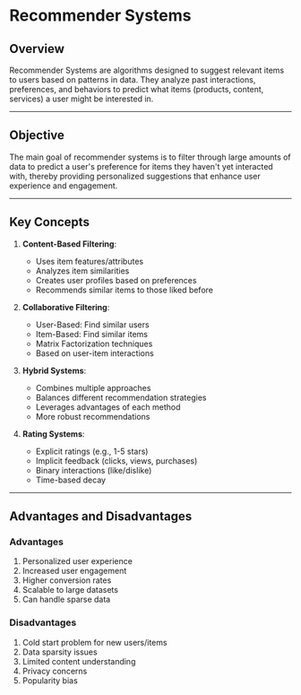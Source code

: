# Recommender Systems

## Overview
Recommender Systems are algorithms designed to suggest relevant items to users based on patterns in data. They analyze past interactions, preferences, and behaviors to predict what items (products, content, services) a user might be interested in.

---

## Objective
The main goal of recommender systems is to filter through large amounts of data to predict a user's preference for items they haven't yet interacted with, thereby providing personalized suggestions that enhance user experience and engagement.

---

## Key Concepts

1. **Content-Based Filtering**:
   - Uses item features/attributes
   - Analyzes item similarities
   - Creates user profiles based on preferences
   - Recommends similar items to those liked before

2. **Collaborative Filtering**:
   - User-Based: Find similar users
   - Item-Based: Find similar items
   - Matrix Factorization techniques
   - Based on user-item interactions

3. **Hybrid Systems**:
   - Combines multiple approaches
   - Balances different recommendation strategies
   - Leverages advantages of each method
   - More robust recommendations

4. **Rating Systems**:
   - Explicit ratings (e.g., 1-5 stars)
   - Implicit feedback (clicks, views, purchases)
   - Binary interactions (like/dislike)
   - Time-based decay

---

## Advantages and Disadvantages

### Advantages
1. Personalized user experience
2. Increased user engagement
3. Higher conversion rates
4. Scalable to large datasets
5. Can handle sparse data

### Disadvantages
1. Cold start problem for new users/items
2. Data sparsity issues
3. Limited content understanding
4. Privacy concerns
5. Popularity bias